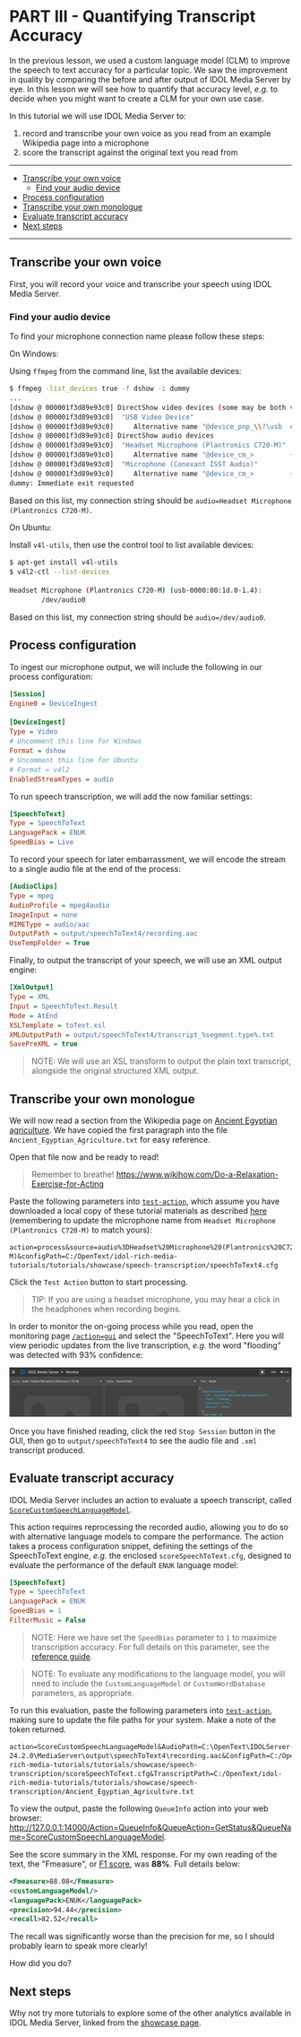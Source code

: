 # PART III - Quantifying Transcript Accuracy

In the previous lesson, we used a custom language model (CLM) to improve the speech to text accuracy for a particular topic.  We saw the improvement in quality by comparing the before and after output of IDOL Media Server by eye.  In this lesson we will see how to quantify that accuracy level, *e.g.* to decide when you might want to create a CLM for your own use case.

In this tutorial we will use IDOL Media Server to:

1. record and transcribe your own voice as you read from an example Wikipedia page into a microphone
1. score the transcript against the original text you read from

---

- [Transcribe your own voice](#transcribe-your-own-voice)
  - [Find your audio device](#find-your-audio-device)
- [Process configuration](#process-configuration)
- [Transcribe your own monologue](#transcribe-your-own-monologue)
- [Evaluate transcript accuracy](#evaluate-transcript-accuracy)
- [Next steps](#next-steps)

---

## Transcribe your own voice

First, you will record your voice and transcribe your speech using IDOL Media Server.  

### Find your audio device

To find your microphone connection name please follow these steps:

On Windows:

Using `ffmpeg` from the command line, list the available devices:

```sh
$ ffmpeg -list_devices true -f dshow -i dummy
...
[dshow @ 000001f3d89e93c0] DirectShow video devices (some may be both video and audio devices)
[dshow @ 000001f3d89e93c0]  "USB Video Device"
[dshow @ 000001f3d89e93c0]     Alternative name "@device_pnp_\\?\usb  #vid_04f2&    pid_b5ee&>     mi_00#6&244de3b&0&0000#{65e8773d-8f56-11d0-a3b9-00a0c9223196}\global" 
[dshow @ 000001f3d89e93c0] DirectShow audio devices
[dshow @ 000001f3d89e93c0]  "Headset Microphone (Plantronics C720-M)"
[dshow @ 000001f3d89e93c0]     Alternative name "@device_cm_>         {33D9A762-90C8-11D0-BD43-00A0C911CE86}\wave_{465A54BD-F5FC-4B9A-9EC8-1C310C728109}"
[dshow @ 000001f3d89e93c0]  "Microphone (Conexant ISST Audio)"
[dshow @ 000001f3d89e93c0]     Alternative name "@device_cm_>         {33D9A762-90C8-11D0-BD43-00A0C911CE86}\wave_{7FD05CD2-493B-49AA-BFE2-C091EB64D594}"
dummy: Immediate exit requested
```

Based on this list, my connection string should be `audio=Headset Microphone (Plantronics C720-M)`.

On Ubuntu:

Install `v4l-utils`, then use the control tool to list available devices:
 
```sh
$ apt-get install v4l-utils
$ v4l2-ctl --list-devices

Headset Microphone (Plantronics C720-M) (usb-0000:00:1d.0-1.4):
        /dev/audio0
```

Based on this list, my connection string should be `audio=/dev/audio0`.

## Process configuration

To ingest our microphone output, we will include the following in our process configuration:

```ini
[Session]
Engine0 = DeviceIngest

[DeviceIngest]
Type = Video
# Uncomment this line for Windows
Format = dshow
# Uncomment this line for Ubuntu
# Format = v4l2
EnabledStreamTypes = audio
```

To run speech transcription, we will add the now familiar settings:

```ini
[SpeechToText]
Type = SpeechToText
LanguagePack = ENUK
SpeedBias = Live
```

To record your speech for later embarrassment, we will encode the stream to a single audio file at the end of the process:

```ini
[AudioClips]
Type = mpeg
AudioProfile = mpeg4audio
ImageInput = none
MIMEType = audio/aac
OutputPath = output/speechToText4/recording.aac
UseTempFolder = True
```

Finally, to output the transcript of your speech, we will use an XML output engine:

```ini
[XmlOutput]
Type = XML
Input = SpeechToText.Result
Mode = AtEnd
XSLTemplate = toText.xsl
XMLOutputPath = output/speechToText4/transcript_%segment.type%.txt
SavePreXML = true
```

> NOTE: We will use an XSL transform to output the plain text transcript, alongside the original structured XML output.

## Transcribe your own monologue

We will now read a section from the Wikipedia page on [Ancient Egyptian agriculture](https://en.wikipedia.org/wiki/Ancient_Egyptian_agriculture).  We have copied the first paragraph into the file `Ancient_Egyptian_Agriculture.txt` for easy reference.  

Open that file now and be ready to read!

> Remember to breathe! https://www.wikihow.com/Do-a-Relaxation-Exercise-for-Acting

Paste the following parameters into [`test-action`](http://127.0.0.1:14000/a=admin#page/console/test-action), which assume you have downloaded a local copy of these tutorial materials as described [here](../../setup/SETUP.md#obtaining-tutorial-materials) (remembering to update the microphone name from `Headset Microphone (Plantronics C720-M)` to match yours):

```url
action=process&source=audio%3DHeadset%20Microphone%20(Plantronics%20C720-M)&configPath=C:/OpenText/idol-rich-media-tutorials/tutorials/showcase/speech-transcription/speechToText4.cfg
```

Click the `Test Action` button to start processing.

> TIP: If you are using a headset microphone, you may hear a click in the headphones when recording begins.

In order to monitor the on-going process while you read, open the monitoring page [`/action=gui`](http://127.0.0.1:14000/a=gui#/monitor) and select the "SpeechToText".  Here you will view periodic updates from the live transcription, *e.g.* the word "flooding" was detected with 93% confidence:

![live-transcription](./figs/live-transcription.png)

Once you have finished reading, click the red `Stop Session` button in the GUI, then go to `output/speechToText4` to see the audio file and `.xml` transcript produced.

## Evaluate transcript accuracy

IDOL Media Server includes an action to evaluate a speech transcript, called [`ScoreCustomSpeechLanguageModel`](https://www.microfocus.com/documentation/idol/IDOL_24_2/MediaServer_24.2_Documentation/Help/Content/Actions/Training/ScoreCustomSpeechLanguageModel.htm).  

This action requires reprocessing the recorded audio, allowing you to do so with alternative language models to compare the performance. The action takes a process configuration snippet, defining the settings of the SpeechToText engine, *e.g.* the enclosed `scoreSpeechToText.cfg`, designed to evaluate the performance of the default `ENUK` language model:

```ini
[SpeechToText]
Type = SpeechToText
LanguagePack = ENUK
SpeedBias = 1
FilterMusic = False
```

> NOTE: Here we have set the `SpeedBias` parameter to `1` to maximize transcription accuracy.  For full details on this parameter, see the [reference guide](https://www.microfocus.com/documentation/idol/IDOL_24_2/MediaServer_24.2_Documentation/Help/Content/Configuration/Analysis/SpeechToText/SpeedBias.htm).

> NOTE: To evaluate any modifications to the language model, you will need to include the `CustomLanguageModel` or `CustomWordDatabase` parameters, as appropriate.

To run this evaluation, paste the following parameters into [`test-action`](http://127.0.0.1:14000/a=admin#page/console/test-action), making sure to update the file paths for your system. Make a note of the token returned.

```url
action=ScoreCustomSpeechLanguageModel&AudioPath=C:\OpenText\IDOLServer-24.2.0\MediaServer\output\speechToText4\recording.aac&ConfigPath=C:/OpenText/idol-rich-media-tutorials/tutorials/showcase/speech-transcription/scoreSpeechToText.cfg&TranscriptPath=C:/OpenText/idol-rich-media-tutorials/tutorials/showcase/speech-transcription/Ancient_Egyptian_Agriculture.txt
```

To view the output, paste the following `QueueInfo` action into your web browser: http://127.0.0.1:14000/Action=QueueInfo&QueueAction=GetStatus&QueueName=ScoreCustomSpeechLanguageModel.

See the score summary in the XML response.  For my own reading of the text, the "Fmeasure", or [F1 score](https://en.wikipedia.org/wiki/Precision_and_recall), was __88%__.  Full details below:

```xml
<Fmeasure>88.08</Fmeasure>
<customLanguageModel/>
<languagePack>ENUK</languagePack>
<precision>94.44</precision>
<recall>82.52</recall>
```

The recall was significantly worse than the precision for me, so I should probably learn to speak more clearly!  

How did you do?

## Next steps

Why not try more tutorials to explore some of the other analytics available in IDOL Media Server, linked from the [showcase page](../README.md).
